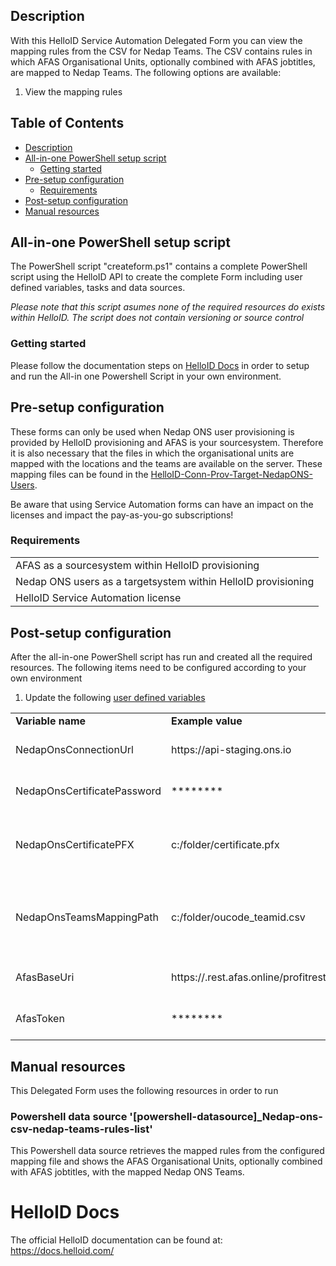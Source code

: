 <!-- Description -->
## Description
With this HelloID Service Automation Delegated Form you can view the mapping rules from the CSV for Nedap Teams. The CSV contains rules in which AFAS Organisational Units, optionally combined with AFAS jobtitles, are mapped to Nedap Teams. The following options are available:
 1. View the mapping rules
 
<!-- TABLE OF CONTENTS -->
## Table of Contents
* [Description](#description)
* [All-in-one PowerShell setup script](#all-in-one-powershell-setup-script)
  * [Getting started](#getting-started)
* [Pre-setup configuration](#pre-setup-configuration)
  * [Requirements](#requirements)
* [Post-setup configuration](#post-setup-configuration)
* [Manual resources](#manual-resources)


## All-in-one PowerShell setup script
The PowerShell script "createform.ps1" contains a complete PowerShell script using the HelloID API to create the complete Form including user defined variables, tasks and data sources.

 _Please note that this script asumes none of the required resources do exists within HelloID. The script does not contain versioning or source control_

### Getting started
Please follow the documentation steps on [HelloID Docs](https://docs.helloid.com/hc/en-us/articles/360017556559-Service-automation-GitHub-resources) in order to setup and run the All-in one Powershell Script in your own environment.

## Pre-setup configuration
These forms can only be used when Nedap ONS user provisioning is provided by HelloID provisioning and AFAS is your sourcesystem. Therefore it is also necessary that the files in which the organisational units are mapped with the locations and the teams are available on the server. These mapping files can be found in the [HelloID-Conn-Prov-Target-NedapONS-Users](https://github.com/Tools4everBV/HelloID-Conn-Prov-Target-NedapONS-Users#helloid-conn-prov-target-nedapons-users).

Be aware that using Service Automation forms can have an impact on the licenses and impact the pay-as-you-go subscriptions! 

### Requirements
<table>
	<tr><td>AFAS as a sourcesystem within HelloID provisioning</td><tr>
	<tr><td>Nedap ONS users as a targetsystem within HelloID provisioning</td><tr>
	<tr><td>HelloID Service Automation license</td><tr>
</table>
 
 
## Post-setup configuration
After the all-in-one PowerShell script has run and created all the required resources. The following items need to be configured according to your own environment
 1. Update the following [user defined variables](https://docs.helloid.com/hc/en-us/articles/360014169933-How-to-Create-and-Manage-User-Defined-Variables)
<table>
  <tr><td><strong>Variable name</strong></td><td><strong>Example value</strong></td><td><strong>Description</strong></td></tr>
  <tr><td>NedapOnsConnectionUrl</td><td>https://api-staging.ons.io</td><td>Nedap Environment URL</td></tr>
  <tr><td>NedapOnsCertificatePassword</td><td>********</td><td>Nedap Certificate Password</td></tr>
  <tr><td>NedapOnsCertificatePFX</td><td>c:/folder/certificate.pfx</td><td>Full path of the Nedap certificate on the HelloID agent server</td></tr>
  <tr><td>NedapOnsTeamsMappingPath</td><td>c:/folder/oucode_teamid.csv</td><td>Full path of the Organisational Unit - Nedap Teams mapping file</td></tr>
  <tr><td>AfasBaseUri</td><td>https://<environmentcode>.rest.afas.online/profitrestservices</td><td>AFAS Environment URL</td></tr>
  <tr><td>AfasToken</td><td>********</td><td>AFAS Environment Tokencode</td></tr>
</table>

## Manual resources
This Delegated Form uses the following resources in order to run

### Powershell data source '[powershell-datasource]_Nedap-ons-csv-nedap-teams-rules-list'
This Powershell data source retrieves the mapped rules from the configured mapping file and shows the AFAS Organisational Units, optionally combined with AFAS jobtitles, with the mapped Nedap ONS Teams.

# HelloID Docs
The official HelloID documentation can be found at: https://docs.helloid.com/
